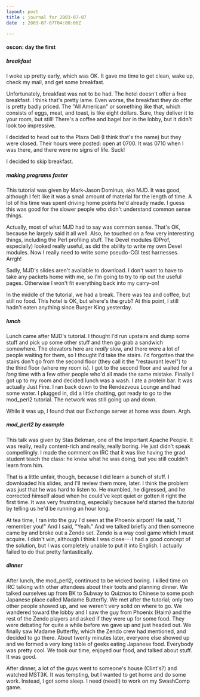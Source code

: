```yaml
---
layout: post
title : journal for 2003-07-07
date  : 2003-07-07T04:00:00Z

---
```

<h4>oscon: day the first</h4><h5>breakfast</h5>I woke up pretty early, which was OK.  It gave me time to get clean, wake up, check my mail, and get some breakfast.

Unfortunately, breakfast was not to be had.  The hotel doesn't offer a free breakfast.  I think that's pretty lame.  Even worse, the breakfast they do offer is pretty badly priced.  The "All American" or something like that, which consists of eggs, meat, and toast, is like eight dollars.  Sure, they deliver it to your room, but still!  There's a coffee and bagel bar in the lobby, but it didn't look too impressive. 

I decided to head out to the Plaza Deli (I think that's the name) but they were closed.  Their hours were posted: open at 0700.  It was 0710 when I was there, and there were no signs of life.  Suck!

I decided to skip breakfast.<h5>making programs faster</h5>This tutorial was given by Mark-Jason Dominus, aka MJD.  It was good, although I felt like it was a small amount of material for the length of time.  A lot of his time was spent driving home points he'd already made.  I guess this was good for the slower people who didn't understand common sense things.

Actually, most of what MJD had to say was common sense.  That's OK, because he largely said it all well.  Also, he touched on a few very interesting things, including the Perl profiling stuff.  The Devel modules (DProf, especially) looked really useful, as did the ability to write my own Devel modules.  Now I really need to write some pseudo-CGI test harnesses.  Arrgh!

Sadly, MJD's slides aren't available to download.  I don't want to have to take any packets home with me, so I'm going to try to rip out the useful pages. Otherwise I won't fit everything back into my carry-on!

In the middle of the tutorial, we had a break.  There was tea and coffee, but still no food.  This hotel is OK, but where's the grub?  At this point, I still hadn't eaten anything since Burger King yesterday.<h5>lunch</h5>Lunch came after MJD's tutorial.  I thought I'd run upstairs and dump some stuff and pick up some other stuff and then go grab a sandwich somewhere. The elevators here are <em>really</em> slow, and there were a lot of people waiting for them, so I thought I'd take the stairs.  I'd forgotten that the stairs don't go from the second floor (they call it the "restaurant level") to the third floor (where my room is).  I got to the second floor and waited for a <em>long</em> time with a few other people who'd all made the same mistake. Finally I got up to my room and decided lunch was a wash.  I ate a protein bar. It was actually Just Fine.  I ran back down to the Rendezvous Lounge and had some water.  I plugged in, did a little chatting, got ready to go to the mod_perl2 tutorial.  The network was still going up and down.

While it was up, I found that our Exchange server at home was down.  Argh.<h5>mod_perl2 by example</h5>This talk was given by Stas Bekman, one of the Important Apache People.  It was really, really content-rich and really, really boring.  He just didn't speak compellingly.  I made the comment on IRC that it was like having the grad student teach the class: he knew what he was doing, but you still couldn't learn from him. 

That is a little unfair, though, because I did learn a bunch of stuff.  I downloaded his slides, and I'll review them more, later.  I think the problem was just that he was hard to listen to.  He mumbled, he digressed, and he corrected himself aloud when he could've kept quiet or gotten it right the first time.  It was very frustrating, especially because he'd started the tutorial by telling us he'd be running an hour long.

At tea time, I ran into the guy I'd seen at the Phoenix airport!  He said, "I remember you!"  And I said, "Yeah."  And we talked briefly and then someone came by and broke out a Zendo set.  Zendo is a way cool game which I must acquire.  I didn't win, although I think I was close---I had a good concept of the solution, but I was completely unable to put it into English.  I actually failed to do that pretty fantastically.<h5>dinner</h5>After lunch, the mod_perl2, continued to be wicked boring.  I killed time on IRC talking with other attendees about their toots and planning dinner.  We talked ourselves up from BK to Subway to Quiznos to Chinese to some posh Japanese place called Madame Butterfly.  We met after the tutorial; only two other people showed up, and we weren't very solid on where to go.  We wandered toward the lobby and I saw the guy from Phoenix (Haim) and the rest of the Zendo players and asked if they were up for some food.  They were debating for quite a while before we gave up and just headed out.  We finally saw Madame Butterfly, which the Zendo crew had mentioned, and decided to go there.  About twenty minutes later, everyone else showed up and we formed a very long table of geeks eating Japanese food.  Everybody was pretty cool.  We took our time, enjoyed our food, and talked about stuff.  It was good.

After dinner, a lot of the guys went to someone's house (Clint's?) and watched MST3K.  It was tempting, but I wanted to get home and do some work.  Instead, I got some sleep.  I need (need!) to work on my SwashComp game.

